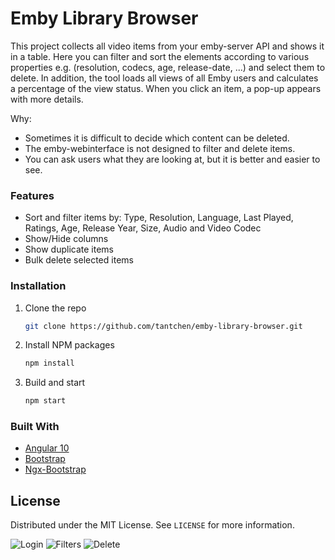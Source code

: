 # Emby Library Browser

This project collects all video items from your emby-server API and shows it in a table.
Here you can filter and sort the elements according to various properties 
e.g. (resolution, codecs, age, release-date, ...) and select them to delete.
In addition, the tool loads all views of all Emby users and calculates a percentage of the view status. 
When you click an item, a pop-up appears with more details.

Why:
* Sometimes it is difficult to decide which content can be deleted.
* The emby-webinterface is not designed to filter and delete items.
* You can ask users what they are looking at, but it is better and easier to see.

### Features
* Sort and filter items by: Type, Resolution, Language, Last Played, Ratings, Age, Release Year, Size, Audio and Video Codec
* Show/Hide columns
* Show duplicate items
* Bulk delete selected items

### Installation

1. Clone the repo
   ```sh
   git clone https://github.com/tantchen/emby-library-browser.git
   ```
3. Install NPM packages
   ```sh
   npm install
   ```
4. Build and start
   ```sh
   npm start

### Built With

* [Angular 10](https://angular.io)
* [Bootstrap](https://getbootstrap.com)
* [Ngx-Bootstrap](https://valor-software.com/ngx-bootstrap/#/)


## License

Distributed under the MIT License. See `LICENSE` for more information.

![Login](screens/login.png?raw=true)
![Filters](screens/filters.png?raw=true)
![Delete](screens/filters.png?raw=true)
